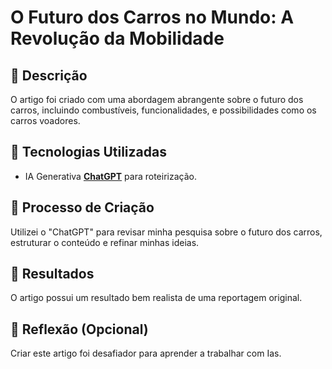# O Futuro dos Carros no Mundo: A Revolução da Mobilidade

## 📒 Descrição
O artigo foi criado com uma abordagem abrangente sobre o futuro dos carros, incluindo combustíveis, funcionalidades, e possibilidades como os carros voadores.

## 🤖 Tecnologias Utilizadas
- IA Generativa **[ChatGPT](https://chat.openai.com)** para roteirização.

## 🧐 Processo de Criação
Utilizei o "ChatGPT" para revisar minha pesquisa sobre o futuro dos carros, estruturar o conteúdo e refinar minhas ideias.

## 🚀 Resultados
O artigo possui um resultado bem realista de uma reportagem original.

## 💭 Reflexão (Opcional)
Criar este artigo foi desafiador para aprender a trabalhar com Ias.
